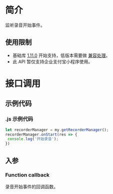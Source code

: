 # 简介
监听录音开始事件。

## 使用限制

- 基础库 [1.11.0](https://opendocs.alipay.com/mini/framework/lib) 开始支持，低版本需要做 [兼容处理](https://docs.alipay.com/mini/framework/compatibility)。
- 此 API 暂仅支持企业支付宝小程序使用。

# 接口调用

## 示例代码

### .js 示例代码
```javascript
let recorderManager = my.getRecorderManager();
recorderManager.onStart(res => {
 console.log('开始录音');
})
```

## 入参

### Function callback
录音开始事件的回调函数。
